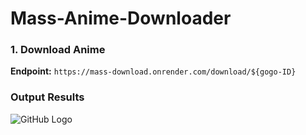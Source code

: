 # Mass-Anime-Downloader

### 1. Download Anime

**Endpoint:** `https://mass-download.onrender.com/download/${gogo-ID}`

### Output Results
![GitHub Logo](https://github.com/username/repository/raw/main/path/to/your/image.png)
